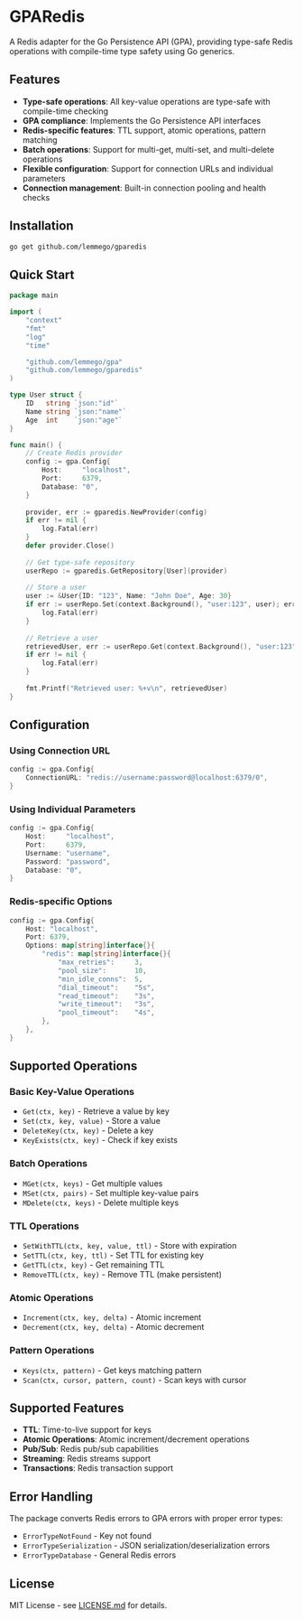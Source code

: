 # GPARedis

A Redis adapter for the Go Persistence API (GPA), providing type-safe Redis operations with compile-time type safety using Go generics.

## Features

- **Type-safe operations**: All key-value operations are type-safe with compile-time checking
- **GPA compliance**: Implements the Go Persistence API interfaces
- **Redis-specific features**: TTL support, atomic operations, pattern matching
- **Batch operations**: Support for multi-get, multi-set, and multi-delete operations
- **Flexible configuration**: Support for connection URLs and individual parameters
- **Connection management**: Built-in connection pooling and health checks

## Installation

```bash
go get github.com/lemmego/gparedis
```

## Quick Start

```go
package main

import (
    "context"
    "fmt"
    "log"
    "time"

    "github.com/lemmego/gpa"
    "github.com/lemmego/gparedis"
)

type User struct {
    ID   string `json:"id"`
    Name string `json:"name"`
    Age  int    `json:"age"`
}

func main() {
    // Create Redis provider
    config := gpa.Config{
        Host:     "localhost",
        Port:     6379,
        Database: "0",
    }
    
    provider, err := gparedis.NewProvider(config)
    if err != nil {
        log.Fatal(err)
    }
    defer provider.Close()
    
    // Get type-safe repository
    userRepo := gparedis.GetRepository[User](provider)
    
    // Store a user
    user := &User{ID: "123", Name: "John Doe", Age: 30}
    if err := userRepo.Set(context.Background(), "user:123", user); err != nil {
        log.Fatal(err)
    }
    
    // Retrieve a user
    retrievedUser, err := userRepo.Get(context.Background(), "user:123")
    if err != nil {
        log.Fatal(err)
    }
    
    fmt.Printf("Retrieved user: %+v\n", retrievedUser)
}
```

## Configuration

### Using Connection URL

```go
config := gpa.Config{
    ConnectionURL: "redis://username:password@localhost:6379/0",
}
```

### Using Individual Parameters

```go
config := gpa.Config{
    Host:     "localhost",
    Port:     6379,
    Username: "username",
    Password: "password",
    Database: "0",
}
```

### Redis-specific Options

```go
config := gpa.Config{
    Host: "localhost",
    Port: 6379,
    Options: map[string]interface{}{
        "redis": map[string]interface{}{
            "max_retries":     3,
            "pool_size":       10,
            "min_idle_conns":  5,
            "dial_timeout":    "5s",
            "read_timeout":    "3s",
            "write_timeout":   "3s",
            "pool_timeout":    "4s",
        },
    },
}
```

## Supported Operations

### Basic Key-Value Operations

- `Get(ctx, key)` - Retrieve a value by key
- `Set(ctx, key, value)` - Store a value
- `DeleteKey(ctx, key)` - Delete a key
- `KeyExists(ctx, key)` - Check if key exists

### Batch Operations

- `MGet(ctx, keys)` - Get multiple values
- `MSet(ctx, pairs)` - Set multiple key-value pairs
- `MDelete(ctx, keys)` - Delete multiple keys

### TTL Operations

- `SetWithTTL(ctx, key, value, ttl)` - Store with expiration
- `SetTTL(ctx, key, ttl)` - Set TTL for existing key
- `GetTTL(ctx, key)` - Get remaining TTL
- `RemoveTTL(ctx, key)` - Remove TTL (make persistent)

### Atomic Operations

- `Increment(ctx, key, delta)` - Atomic increment
- `Decrement(ctx, key, delta)` - Atomic decrement

### Pattern Operations

- `Keys(ctx, pattern)` - Get keys matching pattern
- `Scan(ctx, cursor, pattern, count)` - Scan keys with cursor

## Supported Features

- **TTL**: Time-to-live support for keys
- **Atomic Operations**: Atomic increment/decrement operations
- **Pub/Sub**: Redis pub/sub capabilities
- **Streaming**: Redis streams support
- **Transactions**: Redis transaction support

## Error Handling

The package converts Redis errors to GPA errors with proper error types:

- `ErrorTypeNotFound` - Key not found
- `ErrorTypeSerialization` - JSON serialization/deserialization errors
- `ErrorTypeDatabase` - General Redis errors

## License

MIT License - see [LICENSE.md](LICENSE.md) for details.